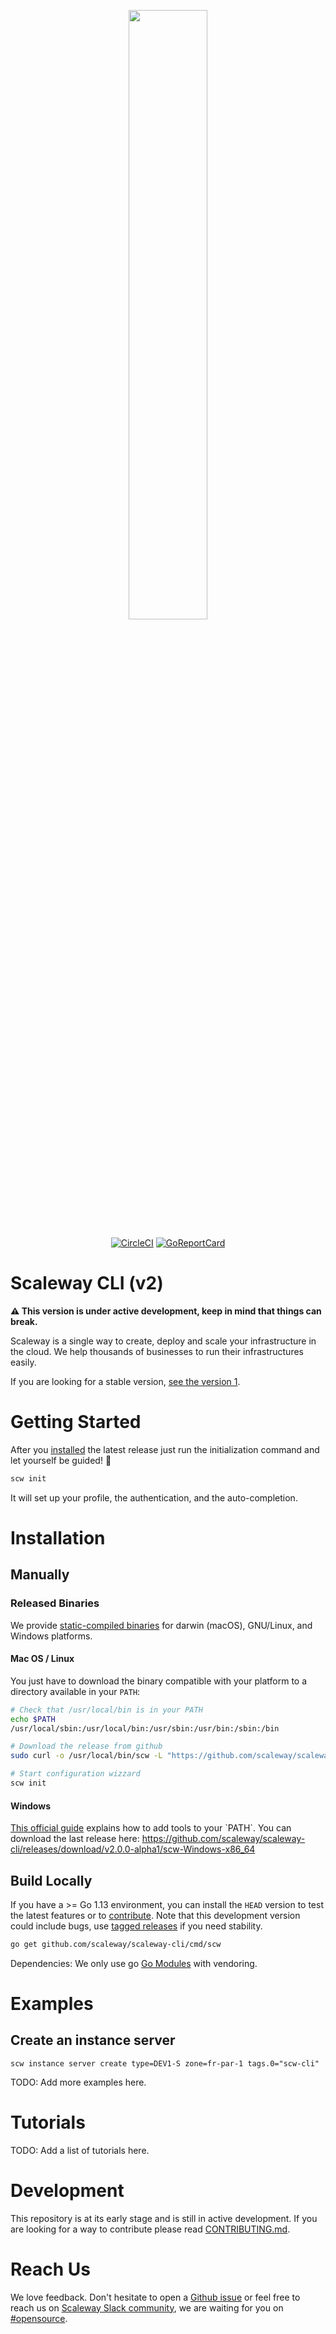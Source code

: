 <p align="center"><img width="50%" src="docs/static_files/cli-artwork.png" /></p>

<p align="center">
  <a href="https://circleci.com/gh/scaleway/scaleway-cli/tree/v2"><img src="https://circleci.com/gh/scaleway/scaleway-cli/tree/v2.svg?style=shield" alt="CircleCI" /></a>
  <a href="https://goreportcard.com/report/github.com/scaleway/scaleway-cli"><img src="https://goreportcard.com/badge/scaleway/scaleway-cli" alt="GoReportCard" /></a> <!-- GoReportCard do not support branches. -->
</p>

# Scaleway CLI (v2)

**:warning: This version is under active development, keep in mind that things can break.** 

Scaleway is a single way to create, deploy and scale your infrastructure in the cloud. We help thousands of businesses to run their infrastructures easily.

If you are looking for a stable version, [see the version 1](https://github.com/scaleway/scaleway-sdk-go).

# Getting Started

After you [installed](#Installation) the latest release just run the initialization command and let yourself be guided! :dancer:

```bash
scw init
```

It will set up your profile, the authentication, and the auto-completion.

# Installation

<!--- TODO:
## With a Package Manager (Recommended)

A package manager allows to install and upgrade the Scaleway CLI with a single command. We recommend this installation mode for more simplicity and reliability. We support a growing set of package managers to feat your preferences and your platform. Note that some package managers are maintained by our community:

### Homebrew

Install the latest stable release on macOS using [Homebrew](http://brew.sh): _Comming soon..._

```sh
brew install scw
```

### Chocolatey

Install the lastest stable release on Windows using [Chocolatey](https://chocolatey.org/): _Coming soon..._

```powershell
choco install scaleway-cli
```

### Others

TODO: Add other package managers:
- [Chocolate](https://chocolatey.org/packages/scaleway-cli/)
- [AUR](https://aur.archlinux.org/packages/scaleway-cli/)
- [Snap](https://snapcraft.io/)
- [Apt](https://wiki.debian.org/Apt)
-->

## Manually

### Released Binaries

We provide [static-compiled binaries](https://github.com/scaleway/scaleway-cli/releases/latest) for darwin (macOS), GNU/Linux, and Windows platforms.

#### Mac OS / Linux

You just have to download the binary compatible with your platform to a directory available in your `PATH`:
```bash
# Check that /usr/local/bin is in your PATH
echo $PATH
/usr/local/sbin:/usr/local/bin:/usr/sbin:/usr/bin:/sbin:/bin

# Download the release from github 
sudo curl -o /usr/local/bin/scw -L "https://github.com/scaleway/scaleway-cli/releases/download/v2.0.0-alpha1/scw-$(uname -s)-$(uname -m)"

# Start configuration wizzard
scw init
```

#### Windows

[This official guide](https://docs.microsoft.com/en-us/previous-versions/office/developer/sharepoint-2010/ee537574(v=office.14)) explains how to add tools to your `PATH`.
You can download the last release here: https://github.com/scaleway/scaleway-cli/releases/download/v2.0.0-alpha1/scw-Windows-x86_64

<!-- TODO:

### Debian

First, download [the `.deb` file](https://github.com/scaleway/scaleway-cli/releases/latest) compatible with your architecture:

```bash
export ARCH=amd64 # Can be 'amd64', 'arm', 'arm64' or 'i386'
wget "https://github.com/scaleway/scaleway-cli/releases/download/v2.0.0-alpha.1/scw_2.0.0-alpha.1_${ARCH}.deb" -O /tmp/scw.deb
```

Then, run the installation and remove the `.deb` file:
```bash
dpkg -i /tmp/scw.deb && rm -f /tmp/scw.deb
```

## With a Docker Image

For each release, we deliver a tagged image on the [Scaleway Docker Hub](https://hub.docker.com/r/scaleway/cli/tags) so can run `scw` in a sandboxed way: _Coming soon..._

```sh
docker run scaleway/cli version
```
-->

## Build Locally

If you have a >= Go 1.13 environment, you can install the `HEAD` version to test the latest features or to [contribute](CONTRIBUTING.md).
Note that this development version could include bugs, use [tagged releases](https://github.com/scaleway/scaleway-cli/releases/latest) if you need stability.

```bash
go get github.com/scaleway/scaleway-cli/cmd/scw
```

Dependencies: We only use go [Go Modules](https://github.com/golang/go/wiki/Modules) with vendoring.

# Examples

## Create an instance server
`
scw instance server create type=DEV1-S zone=fr-par-1 tags.0="scw-cli"
`

TODO: Add more examples here.

# Tutorials

TODO: Add a list of tutorials here.

# Development

This repository is at its early stage and is still in active development.
If you are looking for a way to contribute please read [CONTRIBUTING.md](CONTRIBUTING.md).

# Reach Us

We love feedback.
Don't hesitate to open a [Github issue](https://github.com/scaleway/scaleway-cli/issues/new) or
feel free to reach us on [Scaleway Slack community](https://slack.scaleway.com/),
we are waiting for you on [#opensource](https://scaleway-community.slack.com/app_redirect?channel=opensource).
